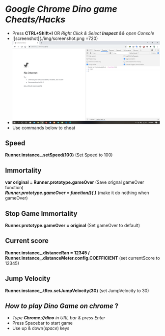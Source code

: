 # _Google Chrome Dino game Cheats/Hacks_
* Press **CTRL+Shift+I** OR _Right Click & Select **Inspect** && open Console_
* ![screenshot](./img/screenshot.png =720)
* <img src="./img/screenshot.png" alt="drawing" width="720"/>
* Use commands below to cheat

## Speed
**Runner.instance_.setSpeed(100)** (Set Speed to 100)

## Immortality
**var original = Runner.prototype.gameOver** (Save orignal gameOver function) <br/>
**_Runner.prototype.gameOver = function(){ }_** (make it do nothing when gameOver)

## Stop Game Immortality
**Runner.prototype.gameOver = original** (Set gameOver to default)

## Current score
**Runner.instance_.distanceRan = 12345 / Runner.instance_.distanceMeter.config.COEFFICIENT**
(set currentScore to 12345)

## Jump Velocity
**Runner.instance_.tRex.setJumpVelocity(30)** (set JumpVelocity to 30)

## _How to play Dino Game on chrome_ ?
* _Type **Chrome://dino** in URL bar & press Enter_
* Press Spacebar to start game
* Use up & down(_space_) keys
